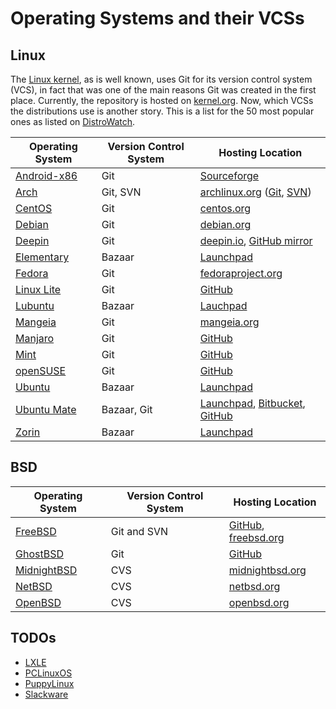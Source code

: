 # Operating Systems and their VCSs

## Linux
The [Linux kernel][kernel], as is well known, uses Git for its version control system (VCS), in fact that was one of the main reasons Git was created in the first place. Currently, the repository is hosted on [kernel.org][kernelgit]. Now, which VCSs the distributions use is another story. This is a list for the 50 most popular ones as listed on [DistroWatch][distrowatch].

| Operating System | Version Control System | Hosting Location |
| ---------------- | ---------------------- | ---------------- |
| [Android-x86][androidx86] | Git | [Sourceforge][androidx86git] |
| [Arch][arch] | Git, SVN | [archlinux.org][arch] ([Git][archgit], [SVN][archsvn]) |
| [CentOS][centos] | Git | [centos.org][centosgit] |
| [Debian][debian] | Git | [debian.org][debiangit] |
| [Deepin][deepin] | Git | [deepin.io][deepingit], [GitHub mirror][deepingithub] |
| [Elementary][elementary] | Bazaar | [Launchpad][elementarybazaar] |
| [Fedora][fedora] | Git | [fedoraproject.org][fedoragit] |
| [Linux Lite][lite] | Git | [GitHub][litegithub]
| [Lubuntu][lubuntu] | Bazaar | [Lauchpad][lubuntubazaar] |
| [Mangeia][mangeia] | Git | [mangeia.org][mangeiagit] |
| [Manjaro][manjaro] | Git | [GitHub][manjarogit] |
| [Mint][mint] | Git | [GitHub][mintgit] |
| [openSUSE][opensuse] | Git | [GitHub][opensusegit] |
| [Ubuntu][ubuntu] | Bazaar | [Launchpad][ubuntubazaar] |
| [Ubuntu Mate][ubuntumate] | Bazaar, Git | [Launchpad][ubuntumatebazaar], [Bitbucket][ubuntumategit], [GitHub][ubuntumategithub] |
| [Zorin][zorin] | Bazaar | [Launchpad][zorinbazaar] |

## BSD

| Operating System | Version Control System | Hosting Location |
| ---------------- | ---------------------- | ---------------- |
| [FreeBSD][freebsd] | Git and SVN | [GitHub][freebsdgit], [freebsd.org][freebsdsvn] |
| [GhostBSD][ghostbsd] | Git | [GitHub][ghostbsdgit] |
| [MidnightBSD][midnightbsd] | CVS | [midnightbsd.org][midnightbsdcvs] |
| [NetBSD][netbsd] | CVS | [netbsd.org][netbsdcvs] |
| [OpenBSD][openbsd] | CVS | [openbsd.org][openbsdcvs] |



## TODOs

*   [LXLE][lxle]
*   [PCLinuxOS][pclinuxos]
*   [PuppyLinux][puppy]
*   [Slackware][slackware]

[kernel]: https://www.kernel.org/
[kernelgit]: https://git.kernel.org/cgit/
[distrowatch]: https://distrowatch.com/dwres.php?resource=popularity

[androidx86]: http://www.android-x86.org/
[androidx86git]: https://sourceforge.net/p/android-x86/_list/git
[arch]: https://www.archlinux.org/
[archgit]: https://git.archlinux.org/
[archsvn]: https://www.archlinux.org/svn/
[centos]: https://www.centos.org/
[centosgit]: https://git.centos.org/project/rpms
[debian]: https://www.debian.org/
[deepin]: https://www.deepin.org/
[debiangit]: https://anonscm.debian.org/cgit/qa/debsources.git
[deepingit]: https://cr.deepin.io/
[deepingithub]: https://github.com/linuxdeepin
[elementary]: https://elementary.io/
[elementarybazaar]: https://launchpad.net/elementary
[fedora]: https://getfedora.org/
[fedoragit]: http://pkgs.fedoraproject.org/cgit/rpms/
[lite]: https://www.linuxliteos.com/
[litegithub]: https://github.com/linuxlite
[lubuntu]: http://lubuntu.me/
[lubuntubazaar]: https://launchpad.net/~lxde
[lxle]: http://lxle.net/
[mangeia]: http://www.mageia.org/
[mangeiagit]: http://gitweb.mageia.org/
[manjaro]: https://manjaro.org/
[manjarogit]: https://github.com/manjaro
[mint]: https://www.linuxmint.com/
[mintgit]: https://github.com/linuxmint
[opensuse]: https://www.opensuse.org/
[opensusegit]: https://github.com/openSUSE
[pclinuxos]: http://www.pclinuxos.com/
[puppy]: http://puppylinux.org/
[slackware]: http://www.slackware.com/
[ubuntu]: https://www.ubuntu.com/
[ubuntubazaar]: https://launchpad.net/ubuntu
[ubuntumate]: https://ubuntu-mate.org/
[ubuntumatebazaar]: https://launchpad.net/ubuntu-mate/
[ubuntumategit]: https://bitbucket.org/ubuntu-mate/
[ubuntumategithub]: https://github.com/mate-desktop/
[zorin]: http://zorinos.com/
[zorinbazaar]: https://launchpad.net/~zorin-os

[freebsd]: https://www.freebsd.org/
[freebsdgit]: https://github.com/freebsd
[freebsdsvn]: https://svnweb.freebsd.org/
[ghostbsd]: http://www.ghostbsd.org/
[ghostbsdgit]: https://github.com/GhostBSD
[midnightbsd]: http://www.midnightbsd.org/
[midnightbsdcvs]: http://www.midnightbsd.org/cgi-bin/viewvc.cgi/
[netbsd]: http://www.netbsd.org/
[netbsdcvs]: http://cvsweb.netbsd.org/bsdweb.cgi/
[openbsd]: http://www.openbsd.org/
[openbsdcvs]: http://cvsweb.openbsd.org/cgi-bin/cvsweb/
